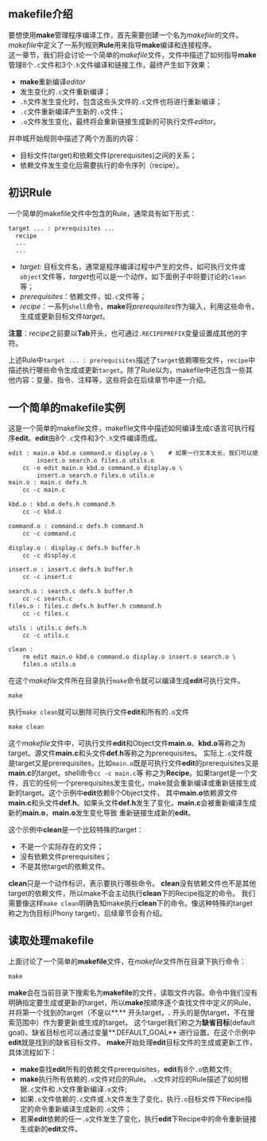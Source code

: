 ## makefile介绍

  要想使用**make**管理程序编译工作，首先需要创建一个名为*makefile*的文件。*makefile*中定义了一系列规则**Rule**用来指导**make**编译和连接程序。  
  这一章节，我们将会讨论一个简单的*makefile*文件，文件中描述了如何指导**make**管理8个`.c`文件和3个`.h`文件编译和链接工作，最终产生如下效果：  
  * **make**重新编译*editor*
  * 发生变化的`.c`文件重新编译；
  * `.h`文件发生变化时，包含这些头文件的`.c`文件也将进行重新编译；
  * `.c`文件重新编译产生新的`.o`文件；  
  * `.o`文件发生变化，最终将会重新链接生成新的可执行文件*editor*。
  
  并申城开始规则中描述了两个方面的内容：  
* 目标文件(target)和依赖文件(prerequisites)之间的关系；
* 依赖文件发生变化后需要执行的命令序列（recipe）。

## 初识Rule

一个简单的makefile文件中包含的Rule，通常具有如下形式：
```html
target ... : prerequisites ...
  recipe
  ...
  ...
```

* *target*: 目标文件名，通常是程序编译过程中产生的文件，如可执行文件或`object`文件等，*target*也可以是一个动作，如下面例子中将要讨论的`clean`等；
* *prerequisites*：依赖文件，如`.c`文件等；
* *recipe*：一系列`shell`命令，**make**将*prerequisites*作为输入，利用这些命令，生成或更新目标文件*target*。  

**注意**：*recipe*之前要以**Tab**开头，也可通过`.RECIPEPREFIX`变量设置成其他的字符。

  上述Rule中`target ... : prerequisites`描述了`target`依赖哪些文件，`recipe`中描述执行哪些命令生成或更新`target`。除了Rule以为，makefile中还包含一些其他内容：变量、指令、注释等，这些将会在后续章节中逐一介绍。

## 一个简单的makefile实例

  这是一个简单的makefile文件，makefile文件中描述如何编译生成`C`语言可执行程序**edit**。**edit**由8个`.c`文件和3个`.h`文件编译而成。
  
```html
edit : main.o kbd.o command.o display.o \    # 如果一行文本太长，我们可以使用反斜杠`\`将比较长的行分成多行。
		insert.o search.o files.o utils.o
	cc -o edit main.o kbd.o command.o display.o \
		insert.o search.o files.o utils.o
main.o : main.c defs.h
	cc -c main.c

kbd.o : kbd.o defs.h command.h
	cc -c kbd.c

command.o : command.c defs.h command.h
	cc -c command.c 

display.o : display.c defs.h buffer.h 
	cc -c display.c 

insert.o : insert.c defs.h buffer.h 
	cc -c insert.c 

search.o : search.c defs.h buffer.h 
	cc -c search.c 
files.o : files.c defs.h buffer.h command.h 
	cc -c files.c 

utils : utils.c defs.h 
	cc -c utils.c 

clean : 
	rm edit main.o kbd.o command.o display.o insert.o search.o \
	files.o utils.o 
```

在这个*makefile*文件所在目录执行`make`命令就可以编译生成**edit**可执行文件。
```html
make 
```

执行`make clean`就可以删除可执行文件**edit**和所有的`.o`文件
```html
make clean
```
这个*makefile*文件中，可执行文件**edit**和Object文件**main.o**、**kbd.o**等称之为target。源文件**main.c**和头文件**def.h**等称之为prerequisites。
实际上`.o`文件既是target又是prerequisites，比如`main.o`既是可执行文件**edit**的prerequisites又是**main.c**的target。shell命令`cc -c main.c`等
称之为**Recipe**。如果target是一个文件，且它的任何一个prerequisites发生变化，make就会重新编译或重新链接生成新的target。这个示例中**edit**依赖8个Object文件，
其中**main.o**依赖源文件**main.c**和头文件**def.h**。如果头文件**def.h**发生了变化，**main.c**会被重新编译生成新的**main.o**，**main.o**发生变化导致
重新链接生成新的**edit**。

这个示例中**clean**是一个比较特殊的target：  
* 不是一个实际存在的文件；
* 没有依赖文件prerequisites；
* 不是其他target的依赖文件。  

 **clean**只是一个动作标识，表示要执行哪些命令。 **clean**没有依赖文件也不是其他target的依赖文件，所以make不会主动执行**clean**下的Recipe指定的命令。
我们需要像这样`make clean`明确告知make执行**clean**下的命令。像这种特殊的target称之为伪目标(Phony target)，后续章节会有介绍。

## 读取处理makefile

上面讨论了一个简单的**makefile**文件，在*makefile*文件所在目录下执行命令：
```html
make
```
**make**会在当前目录下搜索名为**makefile**的文件，读取文件内容。命令中我们没有明确指定要生成或更新的target，所以**make**按顺序逐个查找文件中定义的Rule，
并将第一个找到的target（不是以**.** 开头target，**.** 开头的是伪target，不在搜索范围中）作为要更新或生成的target。
这个target我们称之为**缺省目标**(default goal)。缺省目标也可以通过变量**.DEFAULT_GOAL** 进行设置。在这个示例中**edit**就是找到的缺省目标文件。
**make**开始处理**edit**目标文件的生成或更新工作，具体流程如下：
* **make**查找**edit**所有的依赖文件prerequisites，**edit**有8个`.o`依赖文件;
* **make**执行所有依赖的`.o`文件对应的Rule。`.o`文件对应的Rule描述了如何根据`.c`文件和`.h`文件重新编译`.o`文件;
* 如果`.o`文件依赖的`.c`文件或`.h`文件发生了变化，执行`.o`目标文件下Recipe指定的命令重新编译生成新的`.o`文件；
* 若果**edit**依赖的任一`.o`文件发生了变化，执行**edit**下Recipe中的命令重新链接生成新的**edit**文件。


